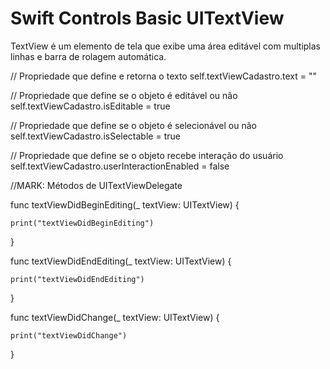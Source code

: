 # Swift Controls Basic UITextView

TextView é um elemento de tela que exibe uma área editável com multiplas linhas e barra de rolagem automática.


// Propriedade que define e retorna o texto
self.textViewCadastro.text = ""


// Propriedade que define se o objeto é editável ou não
self.textViewCadastro.isEditable = true


// Propriedade que define se o objeto é selecionável ou não
self.textViewCadastro.isSelectable = true


// Propriedade que define se o objeto recebe interação do usuário
self.textViewCadastro.userInteractionEnabled = false

//MARK: Métodos de UITextViewDelegate

func textViewDidBeginEditing(_ textView: UITextView) {

    print("textViewDidBeginEditing")
}


func textViewDidEndEditing(_ textView: UITextView) {

    print("textViewDidEndEditing")

}

func textViewDidChange(_ textView: UITextView) {

    print("textViewDidChange")
}
